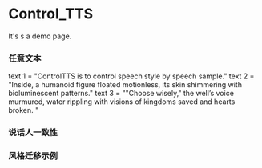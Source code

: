 # Control_TTS
It's s a demo page.

### 任意文本
text 1 =  "ControlTTS is to control speech style by speech sample."
text 2 = "Inside, a humanoid figure floated motionless, its skin shimmering with bioluminescent patterns."
text 3 = ""Choose wisely," the well’s voice murmured, water rippling with visions of kingdoms saved and hearts broken. "

### 说话人一致性

### 风格迁移示例